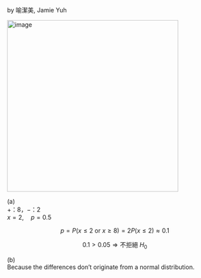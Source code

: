 by 喻潔美, Jamie Yuh

<img width="400" alt="image" src="https://github.com/user-attachments/assets/dfff81af-1ee9-48c0-9e37-8223996021ca" /> 


(a)  
$+$：8，$-$：2  
$x = 2,\quad p = 0.5$  

$$
p = P(x \leq 2 \text{ or } x \geq 8) = 2P(x \leq 2) \approx 0.1
$$

$$
0.1 > 0.05 \Rightarrow \text{不拒絕 } H_0
$$

(b)  
Because the differences don’t originate from a normal distribution.
